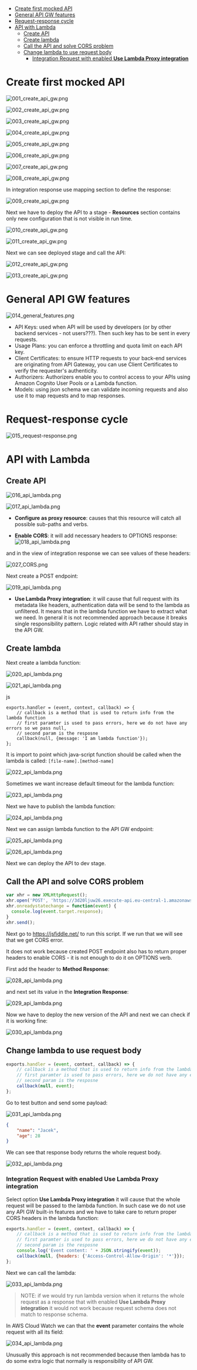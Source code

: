 - [Create first mocked API](#create-first-mocked-api)
- [General API GW features](#general-api-gw-features)
- [Request-response cycle](#request-response-cycle)
- [API with Lambda](#api-with-lambda)
  - [Create API](#create-api)
  - [Create lambda](#create-lambda)
  - [Call the API and solve CORS problem](#call-the-api-and-solve-cors-problem)
  - [Change lambda to use request body](#change-lambda-to-use-request-body)
    - [Integration Request with enabled **Use Lambda Proxy integration**](#integration-request-with-enabled-use-lambda-proxy-integration)


# Create first mocked API

![001_create_api_gw.png](./images/001_create_api_gw.png)

![002_create_api_gw.png](./images/002_create_api_gw.png)

![003_create_api_gw.png](./images/003_create_api_gw.png)

![004_create_api_gw.png](./images/004_create_api_gw.png)

![005_create_api_gw.png](./images/005_create_api_gw.png)

![006_create_api_gw.png](./images/006_create_api_gw.png)

![007_create_api_gw.png](./images/007_create_api_gw.png)

![008_create_api_gw.png](./images/008_create_api_gw.png)

In integration response use mapping section to define the response:

![009_create_api_gw.png](./images/009_create_api_gw.png)

Next we have to deploy the API to a stage - **Resources** section contains only new configuration that is not visible in run time.

![010_create_api_gw.png](./images/010_create_api_gw.png)

![011_create_api_gw.png](./images/011_create_api_gw.png)

Next we can see deployed stage and call the API:

![012_create_api_gw.png](./images/012_create_api_gw.png)

![013_create_api_gw.png](./images/013_create_api_gw.png)

# General API GW features


![014_general_features.png](./images/014_general_features.png)

* API Keys: used when API will be used by developers (or by other backend services - not users???). Then such key has to be sent in every requests.
* Usage Plans: you can enforce a throttling and quota limit on each API key.
* Client Certificates: to ensure HTTP requests to your back-end services are originating from API Gateway, you can use Client Certificates to verify the requester's authenticity.
* Authorizers: Authorizers enable you to control access to your APIs using Amazon Cognito User Pools or a Lambda function.
* Models: using json schema we can validate incoming requests and also use it to map requests and to map responses.

# Request-response cycle

![015_request-response.png](./images/015_request-response.png)

# API with Lambda

## Create API

![016_api_lambda.png](./images/016_api_lambda.png)

![017_api_lambda.png](./images/017_api_lambda.png)

* **Configure as proxy resource**: causes that this resource will catch all possible sub-paths and verbs.

* **Enable CORS**: it will add necessary headers to OPTIONS response:
![018_api_lambda.png](./images/018_api_lambda.png)

and in the view of integration response we can see values of these headers:

![027_CORS.png](./images/027_CORS.png)

Next create a POST endpoint:

![019_api_lambda.png](./images/019_api_lambda.png)

* **Use Lambda Proxy integration**: it will cause that full request with its metadata like headers, authentication data will be send to the lambda as unfiltered. It means that in the lambda function we have to extract what we need. In general it is not recommended approach because it breaks single responsibility pattern. Logic related with API rather should stay in the API GW.

## Create lambda

Next create a lambda function:

![020_api_lambda.png](./images/020_api_lambda.png)

![021_api_lambda.png](./images/021_api_lambda.png)

js
```
exports.handler = (event, context, callback) => {
    // callback is a method that is used to return info from the lambda function
    // first paramter is used to pass errors, here we do not have any errors so we pass null,
    // second param is the resposne
    callback(null, {message: 'I am lambda function'});
};
```

It is import to point which java-script function should be called when the lambda is called: `[file-name].[method-name]`

![022_api_lambda.png](./images/022_api_lambda.png)

Sometimes we want increase default timeout for the lambda function:

![023_api_lambda.png](./images/023_api_lambda.png)

Next we have to publish the lambda function:

![024_api_lambda.png](./images/024_api_lambda.png)

Next we can assign lambda function to the API GW endpoint:

![025_api_lambda.png](./images/025_api_lambda.png)

![026_api_lambda.png](./images/026_api_lambda.png)

Next we can deploy the API to dev stage.

## Call the API and solve CORS problem

```js
var xhr = new XMLHttpRequest();
xhr.open('POST', 'https://3d20ljuw26.execute-api.eu-central-1.amazonaws.com/dev/api-lambda');
xhr.onreadystatechange = function(event) {
  console.log(event.target.response);
}
xhr.send();
```

Next go to https://jsfiddle.net/ to run this script. If we run that we will see that we get CORS error.

It does not work because created POST endpoint also has to return proper headers to enable CORS - it is not enough to do it on OPTIONS verb.

First add the header to **Method Response**:

![028_api_lambda.png](./images/028_api_lambda.png)

and next set its value in the **Integration Response**:

![029_api_lambda.png](./images/029_api_lambda.png)

Now we have to deploy the new version of the API and next we can check if it is working fine:

![030_api_lambda.png](./images/030_api_lambda.png)

## Change lambda to use request body


```js
exports.handler = (event, context, callback) => {
    // callback is a method that is used to return info from the lambda function
    // first paramter is used to pass errors, here we do not have any errors so we pass null,
    // second param is the resposne
    callback(null, event);
};
```

Go to test button and send some payload:

![031_api_lambda.png](./images/031_api_lambda.png)

```json
{
    "name": "Jacek",
    "age": 28
}
```

We can see that response body returns the whole request body.

![032_api_lambda.png](./images/032_api_lambda.png)


### Integration Request with enabled **Use Lambda Proxy integration**

Select option **Use Lambda Proxy integration** it will cause that the whole request will be passed to the lambda function. In such case we do not use any API GW built-in features and we have to take care to return proper CORS headers in the lambda function:

```js
exports.handler = (event, context, callback) => {
    // callback is a method that is used to return info from the lambda function
    // first paramter is used to pass errors, here we do not have any errors so we pass null,
    // second param is the resposne
    console.log('Event content: ' + JSON.stringify(event));
    callback(null, {headers: {'Access-Control-Allow-Origin': '*'}});
};
```

Next we can call the lambda:

![033_api_lambda.png](./images/033_api_lambda.png)

>NOTE: if we would try run lambda version when it returns the whole request as a response that with enabled **Use Lambda Proxy integration** it would not work because request schema does not match to response schema.

In AWS Cloud Watch we can that the **event** parameter contains the whole request with all its field:


![034_api_lambda.png](./images/034_api_lambda.png)

Unusually this approach is not recommended because then lambda has to do some extra logic that normally is responsibility of API GW.
